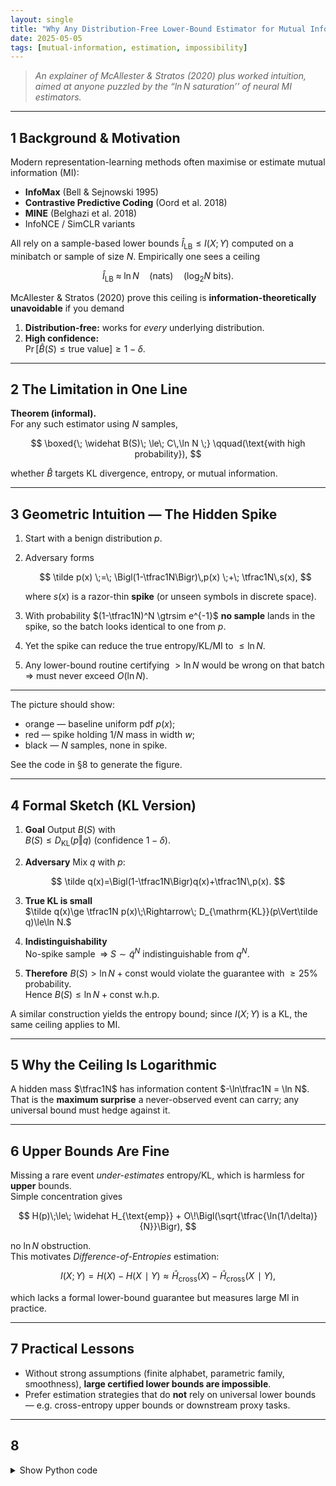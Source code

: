 ```yaml
---
layout: single
title: "Why Any Distribution-Free Lower-Bound Estimator for Mutual Information Can’t Beat ln N"
date: 2025-05-05
tags: [mutual-information, estimation, impossibility]
---
```


> *An explainer of McAllester & Stratos (2020) plus worked intuition,
> aimed at anyone puzzled by the “$\ln N$ saturation’’ of neural MI estimators.*

---

## 1  Background & Motivation

Modern representation-learning methods often maximise or estimate
mutual information (MI):

* **InfoMax** (Bell & Sejnowski 1995)  
* **Contrastive Predictive Coding** (Oord et al. 2018)  
* **MINE** (Belghazi et al. 2018)  
* InfoNCE / SimCLR variants  

All rely on a sample-based lower bounds $\widehat I_{\mathrm{LB}} \le I(X;Y)$
computed on a minibatch or sample of size $N$.
Empirically one sees a ceiling

$$
\widehat I_{\mathrm{LB}} \;\approx\; \ln N
\quad\text{(nats)}
\quad\bigl(\log_2 N \text{ bits}\bigr).
$$

McAllester & Stratos (2020) prove this ceiling is
**information-theoretically unavoidable** if you demand

1. **Distribution-free:** works for *every* underlying distribution.  
2. **High confidence:**  
   $\Pr\bigl[\widehat B(S) \le \text{true value}\bigr] \ge 1-\delta$.

---

## 2  The Limitation in One Line

**Theorem (informal).**  
For any such estimator using $N$ samples,

$$
\boxed{\;
  \widehat B(S)\; \le\; C\,\ln N
\;}
\qquad(\text{with high probability}),
$$

whether $\widehat B$ targets KL divergence, entropy, or mutual information.

---

## 3  Geometric Intuition — The Hidden Spike

1. Start with a benign distribution $p$.  
2. Adversary forms  

   $$
   \tilde p(x) \;=\;
   \Bigl(1-\tfrac1N\Bigr)\,p(x)
   \;+\;
   \tfrac1N\,s(x),
   $$

   where $s(x)$ is a razor-thin **spike** (or unseen symbols in discrete
   space).  
3. With probability $(1-\tfrac1N)^N \gtrsim e^{-1}$ **no sample** lands
   in the spike, so the batch looks identical to one from $p$.  
4. Yet the spike can reduce the true entropy/KL/MI to
   $\le \ln N$.  
5. Any lower-bound routine certifying $>\ln N$ would be wrong on that
   batch $\Rightarrow$ must never exceed $O(\ln N)$.

---


The picture should show:

* orange — baseline uniform pdf $p(x)$;  
* red — spike holding $1/N$ mass in width $w$;  
* black — $N$ samples, none in spike.

See the code in §8 to generate the figure.

---

## 4  Formal Sketch (KL Version)

1. **Goal**  Output $B(S)$ with  
   $B(S) \le D_{\mathrm{KL}}(p\Vert q)$ (confidence $1-\delta$).  

2. **Adversary**  Mix $q$ with $p$:

  $$
   \tilde q(x)=\Bigl(1-\tfrac1N\Bigr)q(x)+\tfrac1N\,p(x).
   $$

3. **True KL is small**  
   $\tilde q(x)\ge \tfrac1N p(x)\;\Rightarrow\;
    D_{\mathrm{KL}}(p\Vert\tilde q)\le\ln N.$

4. **Indistinguishability**  
   No-spike sample $\;\Rightarrow\; S\sim \tilde q^N$
   indistinguishable from $q^N$.

5. **Therefore**  $B(S) > \ln N + \mathrm{const}$ would violate the
   guarantee with $\ge 25\%$ probability.  
   Hence $B(S) \le \ln N + \mathrm{const}$ w.h.p.

A similar construction yields the entropy bound; since
$I(X;Y)$ is a KL, the same ceiling applies to MI.

---

## 5  Why the Ceiling Is Logarithmic

A hidden mass $\tfrac1N$ has information content
$-\ln\tfrac1N = \ln N$.  
That is the **maximum surprise** a never-observed event can carry;
any universal bound must hedge against it.

---

## 6  Upper Bounds Are Fine

Missing a rare event *under-estimates* entropy/KL, which is harmless for
**upper** bounds.  
Simple concentration gives

$$
H(p)\;\le\; \widehat H_{\text{emp}}
          + O\!\Bigl(\sqrt{\tfrac{\ln(1/\delta)}{N}}\Bigr),
$$

no $\ln N$ obstruction.  
This motivates *Difference-of-Entropies* estimation:

$$
I(X;Y) = H(X) - H(X\!\mid Y)
       \approx
       \widehat H_{\text{cross}}(X)
       -\widehat H_{\text{cross}}(X\!\mid Y),
$$

which lacks a formal lower-bound guarantee but measures large MI in
practice.

---

## 7  Practical Lessons

* Without strong assumptions (finite alphabet, parametric family,
  smoothness), **large certified lower bounds are impossible**.  
* Prefer estimation strategies that do **not** rely on universal lower
  bounds — e.g. cross-entropy upper bounds or downstream proxy tasks.  

---

## 8

<details>
<summary>Show Python code</summary>

{% highlight python %} 
import numpy as np
import matplotlib.pyplot as plt

N = 100          # batch size
eps = 1/N        # hidden mass
width = 0.003    # spike width
pos = 0.8        # spike start

# pdfs on [0,1]
x = np.linspace(0, 1, 2000)
p_pdf = np.ones_like(x)
q_pdf = np.ones_like(x)*(1-eps)
q_pdf += ((x>=pos) & (x<=pos+width)) * (eps/width)

# sample N points from q_pdf  (naive rejection sampling)
rng = np.random.default_rng(0)
samps = []
while len(samps) < N:
    u = rng.random()
    if rng.random() <= q_pdf[(np.abs(x-u)<1e-3)][0] / q_pdf.max():
        samps.append(u)
samps = np.array(samps)

# plot
plt.figure(figsize=(9,3))
plt.plot(x, p_pdf, label='p: uniform')
plt.plot(x, q_pdf, label='tilde p: uniform + spike')
plt.axvspan(pos, pos+width, color='red', alpha=0.25, label='spike')
plt.scatter(samps, np.zeros_like(samps), marker='|', s=80, color='k', label='samples')
plt.ylim(0, q_pdf.max()*1.1)
plt.xlabel('x'); plt.ylabel('pdf')
plt.title(f'Adversarial spike (ε={eps}, unseen by N={N} samples)')
plt.legend(frameon=False); plt.tight_layout()
plt.savefig('adversarial_spike.png', dpi=150)
```
{% endhighlight %} 

<\details>
